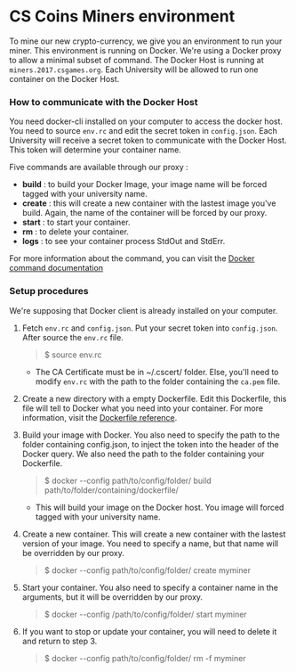 CS Coins Miners environment
===================

To mine our new crypto-currency, we give you an environment to run your miner. This environment is running on Docker. We're using a Docker proxy to allow a minimal subset of command. The Docker Host is running at `miners.2017.csgames.org`. Each University will be allowed to run one container on the Docker Host.

### How to communicate with the Docker Host

You need docker-cli installed on your computer to access the docker host.
You need to source `env.rc` and edit the secret token in `config.json`. 
Each University will receive a secret token to communicate with the Docker Host. This token will determine your container name.

Five commands are available through our proxy :

 - **build** : to build your Docker Image, your image name will be forced tagged with your university name.
 - **create** : this will create a new container with the lastest image you've build. Again, the name of the container will be forced by our proxy.
 - **start** : to start your container.
 - **rm** : to delete your container.
 - **logs** : to see your container process StdOut and StdErr.
 
For more information about the command, you can visit the [Docker command documentation](https://docs.docker.com/engine/reference/commandline/docker/#child-commands)

### Setup procedures

We're supposing that Docker client is already installed on your computer.

 1. Fetch `env.rc` and `config.json`. Put your secret token into `config.json`. After source the `env.rc` file.
    
	> $ source env.rc
	
	- The CA Certificate must be in ~/.cscert/ folder. Else, you'll need to modify `env.rc` with the path to the folder containing the `ca.pem` file.
	
 2. Create a new directory with a empty Dockerfile. Edit this Dockerfile, this file will tell to Docker what you need into your container. For more information, visit the [Dockerfile reference](https://docs.docker.com/engine/reference/builder/).
 
 3. Build your image with Docker. You also need to specify the path to the folder containing config.json, to inject the token into the header of the Docker query. We also need the path to the folder containing your Dockerfile.
 
    > $ docker --config path/to/config/folder/ build path/to/folder/containing/dockerfile/

    - This will build your image on the Docker host. You image will forced tagged with your university name.

 4. Create a new container. This will create a new container with the lastest version of your image. You need to specify a name, but that name will be overridden by our proxy.
  
    > $ docker --config path/to/config/folder/ create myminer

 5. Start your container. You also need to specify a container name in the arguments, but it will be overridden by our proxy.
 
    > $ docker --config /path/to/config/folder/ start myminer

 6. If you want to stop or update your container, you will need to delete it and return to step 3.
  
    > $ docker --config path/to/config/folder/ rm -f myminer

